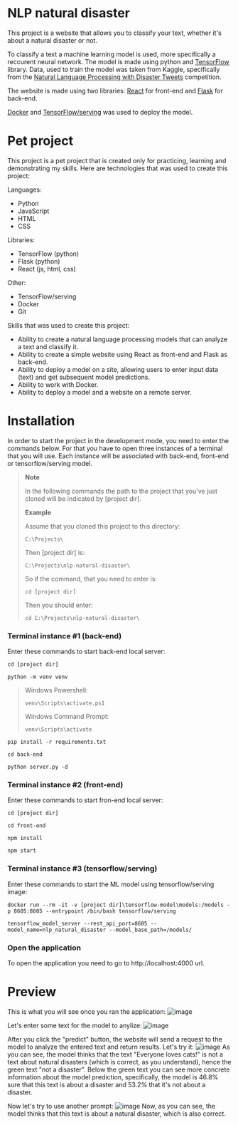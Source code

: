 # NLP natural disaster
This project is a website that allows you to classify your text, whether it's about a natural disaster or not.

To classify a text a machine learning model is used, more specifically a reccurent neural network. The model is made using python and [TensorFlow](https://www.tensorflow.org/) library.
Data, used to train the model was taken from Kaggle, specifically from the [Natural Language Processing with Disaster Tweets](https://www.kaggle.com/competitions/nlp-getting-started/data) competition.

The website is made using two libraries: [React](https://react.dev/) for front-end and [Flask](https://flask.palletsprojects.com/en/2.3.x/) for back-end.

[Docker](https://www.docker.com/) and [TensorFlow/serving](https://www.tensorflow.org/tfx/guide/serving) was used to deploy the model.

# Pet project

This project is a pet project that is created only for practicing, learning and demonstrating my skills. Here are technologies that was used to create this project:

Languages:
* Python
* JavaScript
* HTML
* CSS

Libraries:
* TensorFlow (python)
* Flask (python)
* React (js, html, css)

Other:
* TensorFlow/serving
* Docker
* Git

Skills that was used to create this project:
* Ability to create a natural language processing models that can analyze a text and classify it.
* Ability to create a simple website using React as front-end and Flask as back-end.
* Ability to deploy a model on a site, allowing users to enter input data (text) and get subsequent model predictions.
* Ability to work with Docker.
* Ability to deploy a model and a website on a remote server.

# Installation

In order to start the project in the development mode, you need to enter the commands below. For that
you have to open three instances of a terminal that you will use. 
Each instance will be associated with back-end, front-end or tensorflow/serving model. 

> **Note**
> 
> In the following commands the path to the project that you've just cloned will be indicated by [project dir].
> 
> **Example**
> 
> Assume that you cloned this project to this directory:
> ```shell
> C:\Projects\
> ```
>  Then [project dir] is:
> ```shell
> C:\Projects\nlp-natural-disaster\
> ```
> So if the command, that you need to enter is:
> ```shell
> cd [project dir]
> ```
> Then you should enter:
> ```shell
> cd C:\Projects\nlp-natural-disaster\
> ```

### Terminal instance #1 (back-end)
Enter these commands to start back-end local server:
```shell
cd [project dir]
```
```shell
python -m venv venv
```
> Windows Powershell:
> ```shell
> venv\Scripts\activate.ps1
> ```
>
> Windows Command Prompt:
> ```shell
> venv\Scripts\activate
> ```
```shell
pip install -r requirements.txt
```
```shell
cd back-end
```
```shell
python server.py -d
```

### Terminal instance #2 (front-end)
Enter these commands to start fron-end local server:
```shell
cd [project dir]
```
```shell
cd front-end
```
```shell
npm install
```
```shell
npm start
```
### Terminal instance #3 (tensorflow/serving)
Enter these commands to start the ML model using tensorflow/serving image:
```shell
docker run --rm -it -v [project dir]\tensorflow-model\models:/models -p 8605:8605 --entrypoint /bin/bash tensorflow/serving
```
```shell
tensorflow_model_server --rest_api_port=8605 --model_name=nlp_natural_disaster --model_base_path=/models/
```
### Open the application
To open the application you need to go to http://localhost:4000 url.

# Preview
This is what you will see once you ran the application:
![image](https://github.com/SpectreSpect/nlp-natural-disaster/assets/52841087/a5c350b5-82e2-44da-895d-ab13109e3468)

Let's enter some text for the model to anylize:
![image](https://github.com/SpectreSpect/nlp-natural-disaster/assets/52841087/ff3ff15a-5c11-42b6-b958-ffeb30c9205f)

After you click the "predict" button, the website will send a request to the model to analyze the entered text and return results. Let's try it:
![image](https://github.com/SpectreSpect/nlp-natural-disaster/assets/52841087/314dd991-ad1d-4c44-8266-449a07fd6ed3)
As you can see, the model thinks that the text "Everyone loves cats!" is not a text about natural disasters (which is correct, as you understand), hence the green text "not a disaster". 
Below the green text you can see more concrete information about the model prediction, specifically, the model is 46.8% sure that this text is about a disaster and 53.2% that it's not about a disaster.

Now let's try to use another prompt:
![image](https://github.com/SpectreSpect/nlp-natural-disaster/assets/52841087/2afd9ee4-ef78-49ad-8eb2-0d1c54395ea1)
Now, as you can see, the model thinks that this text is about a natural disaster, which is also correct.
